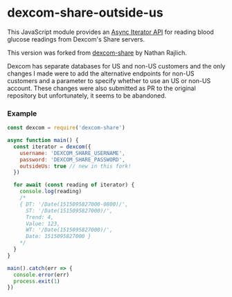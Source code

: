 # dexcom-share-outside-us

This JavaScript module provides an [Async Iterator API][] for reading
blood glucose readings from Dexcom's Share servers.

This version was forked from [dexcom-share](https://www.npmjs.com/package/dexcom-share) by Nathan Rajlich.

Dexcom has separate databases for US and non-US customers and the only changes I made were to add the alternative endpoints for non-US customers
and a parameter to specify whether to use an US or non-US account. These changes were also submitted as PR to the original repository but unfortunately,
it seems to be abandoned.

### Example

```js
const dexcom = require('dexcom-share')

async function main() {
  const iterator = dexcom({
    username: 'DEXCOM_SHARE_USERNAME',
    password: 'DEXCOM_SHARE_PASSWORD',
	outsideUs: true // new in this fork!
  })

  for await (const reading of iterator) {
    console.log(reading)
    /*
    { DT: '/Date(1515095827000-0800)/',
      ST: '/Date(1515095827000)/',
      Trend: 4,
      Value: 123,
      WT: '/Date(1515095827000)/',
      Date: 1515095827000 }
    */
  }
}

main().catch(err => {
  console.error(err)
  process.exit(1)
})
```

[Async Iterator API]: https://github.com/tc39/proposal-async-iteration
